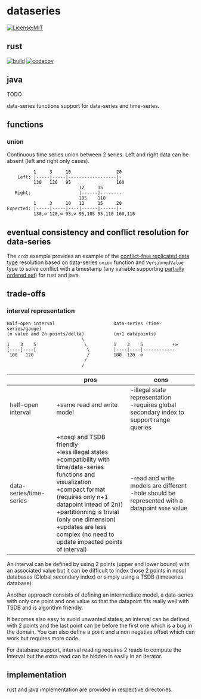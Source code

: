 # dataseries
[![License:MIT](https://img.shields.io/badge/License-MIT-yellow.svg)](https://opensource.org/licenses/MIT)

## rust
[![build](https://github.com/cboudereau/dataseries/workflows/build-rs/badge.svg?branch=main&event=push)](https://github.com/cboudereau/dataseries/actions/workflows/build-rs.yml?query=event%3Apush+branch%3Amain)
[![codecov](https://codecov.io/gh/cboudereau/dataseries/branch/main/graph/badge.svg?token=UFSTKQG9FY)](https://codecov.io/gh/cboudereau/dataseries)

## java
TODO

data-series functions support for data-series and time-series.

## functions

### union

Continuous time series union between 2 series. Left and right data can be absent (left and right only cases).

```
          1     3     10                 20
    Left: |-----|-----|------------------|-
          130   120   95                 160
                           12     15
   Right:                  |------|--------
                           105    110
          1     3     10   12     15     20
Expected: |-----|-----|----|------|------|-
          130,∅ 120,∅ 95,∅ 95,105 95,110 160,110

```

## eventual consistency and conflict resolution for data-series
The ```crdt``` example provides an example of the [conflict-free replicated data type](https://en.wikipedia.org/wiki/Conflict-free_replicated_data_type) resolution based on data-series ```union``` function and ``VersionedValue`` type to solve conflict with a timestamp (any variable supporting [partially ordered set](https://en.wikipedia.org/wiki/Partially_ordered_set)) for rust and java.

## trade-offs

### interval representation

```
Half-open interval                      Data-series (time-series/gauge)
(n value and 2n points/delta)           (n+1 datapoints)
                            \           
1    3    5                  \          1    3    5           +∞
[----[----[                   \         |----|----|------------
 100   120                    /         100  120  ∅
                             /
                            /
```
||pros|cons|
|-|-|-|
|half-open interval|+same read and write model|-illegal state representation<br/>-requires global secondary index to support range queries|
|data-series/time-series|+nosql and TSDB friendly<br/>+less illegal states<br/>+compatibility with time/data-series functions and visualization<br/>+compact format (requires only n+1 datapoint intead of 2n))<br/>+partitionning is trivial (only one dimension)<br/>+updates are less complex (no need to update impacted points of interval)|-read and write models are different<br/>-hole should be represented with a datapoint ```None``` value|

An interval can be defined by using 2 points (upper and lower bound) with an associated value but it can be difficult to index those 2 points in nosql databases (Global secondary index) or simply using a TSDB (timeseries database).

Another approach consists of defining an intermediate model, a data-series with only one point and one value so that the datapoint fits really well with TSDB and is algorithm friendly. 

It becomes also easy to avoid unwanted states; an interval can be defined with 2 points and the last point can be before the first one which is a bug in the domain. You can also define a point and a non negative offset which can work but requires more code.

For database support, interval reading requires 2 reads to compute the interval but the extra read can be hidden in easily in an Iterator.

## implementation

rust and java implementation are provided in respective directories.
